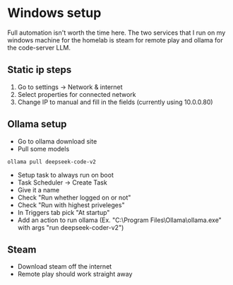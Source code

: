 # Windows setup
Full automation isn't worth the time here. The two services that I run on my windows machine for the homelab is steam for remote play and ollama for the code-server LLM.
## Static ip steps
1. Go to settings -> Network & internet
2. Select properties for connected network
3. Change IP to manual and fill in the fields (currently using 10.0.0.80)

## Ollama setup
+ Go to ollama download site
+ Pull some models
```
ollama pull deepseek-code-v2
```
+ Setup task to always run on boot
+ Task Scheduler -> Create Task
+ Give it a name
+ Check "Run whether logged on or not"
+ Check "Run with highest priveleges"
+ In Triggers tab pick "At startup"
+ Add an action to run ollama (Ex. "C:\Program Files\Ollama\ollama.exe" with args "run deepseek-coder-v2")

## Steam
+ Download steam off the internet
+ Remote play should work straight away